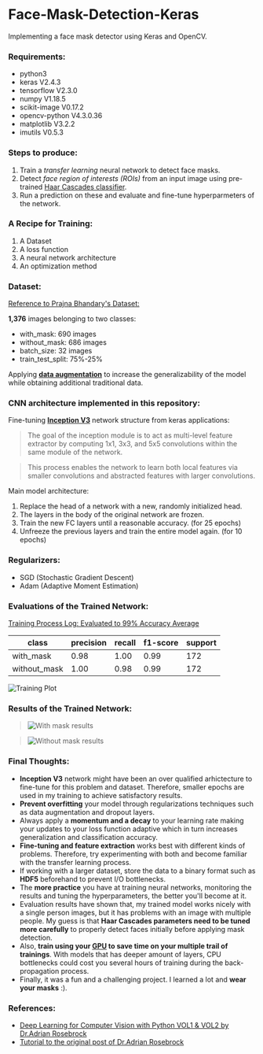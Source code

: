 # Face-Mask-Detection-Keras
Implementing a face mask detector using Keras and OpenCV.

### Requirements:
* python3
* keras V2.4.3
* tensorflow V2.3.0
* numpy V1.18.5
* scikit-image V0.17.2
* opencv-python V4.3.0.36
* matplotlib V3.2.2
* imutils V0.5.3

### Steps to produce:
1. Train a *transfer learning* neural network to detect face masks.
2. Detect *face region of interests (ROIs)* from an input image using pre-trained [Haar Cascades classifier](https://opencv-python-tutroals.readthedocs.io/en/latest/py_tutorials/py_objdetect/py_face_detection/py_face_detection.html).
2. Run a prediction on these and evaluate and fine-tune hyperparmeters of the network.

### A Recipe for Training:
1. A Dataset
2. A loss function
3. A neural network architecture
4. An optimization method

### Dataset:
[Reference to Prajna Bhandary's Dataset:](https://github.com/prajnasb/observations/tree/master/experiements/data)

**1,376** images belonging to two classes:
* with_mask: 690 images
* without_mask: 686 images
* batch_size: 32 images
* train_test_split: 75%-25%

Applying [__data augmentation__](https://www.pyimagesearch.com/2019/07/08/keras-imagedatagenerator-and-data-augmentation/) to increase the generalizability of the model
while obtaining additional traditional data. 

### CNN architecture implemented in this repository:
Fine-tuning [**Inception V3**](https://keras.io/api/applications/inceptionv3/) network structure from keras applications:
> The goal of the inception module is to act as multi-level feature extractor by computing 1x1, 3x3, and 5x5 convolutions within the same module of the network.

> This process enables the network to learn both local features via smaller convolutions and abstracted features with larger convolutions.

Main model architecture:

1. Replace the head of a network with a new, randomly initialized head.
2. The layers in the body of the original network are frozen.
3. Train the new FC layers until a reasonable accuracy. (for 25 epochs)
4. Unfreeze the previous layers and train the entire model again. (for 10 epochs)

### Regularizers:
* SGD (Stochastic Gradient Descent)
* Adam (Adaptive Moment Estimation)

### Evaluations of the Trained Network:
[Training Process Log: Evaluated to 99% Accuracy Average](output/trainingEval.txt)

class | precision | recall  | f1-score |  support
------| --------- | ------- | -------- |  -------
with_mask    | 0.98 | 1.00 | 0.99 | 172
without_mask | 1.00 | 0.98 | 0.99 | 172

![Training Plot](output/trainingPlot.png)

### Results of the Trained Network:

>![With mask results](output/final_output_withMask.JPG)

>![Without mask results](output/final_output_withoutMask.JPG)

### Final Thoughts:
* **Inception V3** network might have been an over qualified arhictecture to fine-tune for this problem and dataset. Therefore, smaller epochs are used in my training to achieve satisfactory results.
* **Prevent overfitting** your model through regularizations techniques such as data augmentation and dropout layers.
* Always apply a **momentum and a decay** to your learning rate making your updates to your loss function adaptive which in turn increases generalization and classification accuracy.
* **Fine-tuning and feature extraction** works best with different kinds of problems. Therefore, try experimenting with both and become familiar with the transfer learning process.
* If working with a larger dataset, store the data to a binary format such as **HDF5** beforehand to prevent I/O bottlenecks.
* The **more practice** you have at training neural networks, monitoring the results and tuning the hyperparameters, the better you'll become at it.
* Evaluation results have shown that, my trained model works nicely with a single person images, but it has problems with an image with multiple people. My guess is that **Haar Cascades parameters need to be tuned more carefully** to properly detect faces initially before applying mask detection.
* Also, **train using your [GPU](https://www.youtube.com/watch?v=IubEtS2JAiY) to save time on your multiple trail of trainings**. With models that has deeper amount of layers, CPU bottlenecks could cost you several hours of training during the back-propagation process.
* Finally, it was a fun and a challenging project. I learned a lot and **wear your masks** :).

### References:
* [Deep Learning for Computer Vision with Python VOL1 & VOL2 by Dr.Adrian Rosebrock](https://www.pyimagesearch.com/deep-learning-computer-vision-python-book/)
* [Tutorial to the original post of Dr.Adrian Rosebrock](https://www.pyimagesearch.com/2020/05/04/covid-19-face-mask-detector-with-opencv-keras-tensorflow-and-deep-learning/)


